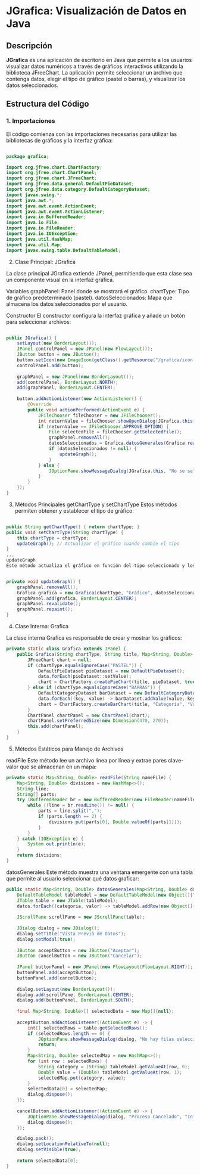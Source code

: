 # JGrafica: Visualización de Datos en Java

## Descripción
**JGrafica** es una aplicación de escritorio en Java que permite a los usuarios visualizar datos numéricos a través de gráficos interactivos utilizando la biblioteca JFreeChart. La aplicación permite seleccionar un archivo que contenga datos, elegir el tipo de gráfico (pastel o barras), y visualizar los datos seleccionados.

## Estructura del Código

### 1. Importaciones
El código comienza con las importaciones necesarias para utilizar las bibliotecas de gráficos y la interfaz gráfica:

```java

package grafica;

import org.jfree.chart.ChartFactory;
import org.jfree.chart.ChartPanel;
import org.jfree.chart.JFreeChart;
import org.jfree.data.general.DefaultPieDataset;
import org.jfree.data.category.DefaultCategoryDataset;
import javax.swing.*;
import java.awt.*;
import java.awt.event.ActionEvent;
import java.awt.event.ActionListener;
import java.io.BufferedReader;
import java.io.File;
import java.io.FileReader;
import java.io.IOException;
import java.util.HashMap;
import java.util.Map;
import javax.swing.table.DefaultTableModel;

```

2. Clase Principal: JGrafica

La clase principal JGrafica extiende JPanel, permitiendo que esta clase sea un componente visual en la interfaz gráfica.

Variables
graphPanel: Panel donde se mostrará el gráfico.
chartType: Tipo de gráfico predeterminado (pastel).
datosSeleccionados: Mapa que almacena los datos seleccionados por el usuario.

Constructor
El constructor configura la interfaz gráfica y añade un botón para seleccionar archivos:

```java

public JGrafica() {
    setLayout(new BorderLayout());
    JPanel controlPanel = new JPanel(new FlowLayout());
    JButton button = new JButton();
    button.setIcon(new ImageIcon(getClass().getResource("/grafica/icon.png")));
    controlPanel.add(button);
    
    graphPanel = new JPanel(new BorderLayout());
    add(controlPanel, BorderLayout.NORTH);
    add(graphPanel, BorderLayout.CENTER);
    
    button.addActionListener(new ActionListener() {
        @Override
        public void actionPerformed(ActionEvent e) {
            JFileChooser fileChooser = new JFileChooser();
            int returnValue = fileChooser.showOpenDialog(JGrafica.this);
            if (returnValue == JFileChooser.APPROVE_OPTION) {
                File selectedFile = fileChooser.getSelectedFile();
                graphPanel.removeAll();
                datosSeleccionados = Grafica.datosGenerales(Grafica.readFile(selectedFile.getAbsolutePath()));
                if (datosSeleccionados != null) {
                    updateGraph();
                }
            } else {
                JOptionPane.showMessageDialog(JGrafica.this, "No se seleccionó ningún archivo.", "Información", JOptionPane.INFORMATION_MESSAGE);
            }
        }
    });
}

```

3. Métodos Principales
getChartType y setChartType
Estos métodos permiten obtener y establecer el tipo de gráfico:

```java

public String getChartType() { return chartType; }
public void setChartType(String chartType) {
    this.chartType = chartType;
    updateGraph(); // Actualizar el gráfico cuando cambie el tipo
}
,,,
updateGraph
Este método actualiza el gráfico en función del tipo seleccionado y los datos disponibles:


private void updateGraph() {
    graphPanel.removeAll();
    Grafica grafica = new Grafica(chartType, "Gráfico", datosSeleccionados);
    graphPanel.add(grafica, BorderLayout.CENTER);
    graphPanel.revalidate();
    graphPanel.repaint();
}
```

4. Clase Interna: Grafica

La clase interna Grafica es responsable de crear y mostrar los gráficos:

```java
private static class Grafica extends JPanel {
    public Grafica(String chartType, String title, Map<String, Double> data) {
        JFreeChart chart = null;
        if (chartType.equalsIgnoreCase("PASTEL")) {
            DefaultPieDataset pieDataset = new DefaultPieDataset();
            data.forEach(pieDataset::setValue);
            chart = ChartFactory.createPieChart(title, pieDataset, true, true, false);
        } else if (chartType.equalsIgnoreCase("BARRAS")) {
            DefaultCategoryDataset barDataset = new DefaultCategoryDataset();
            data.forEach((key, value) -> barDataset.addValue(value, key, key));
            chart = ChartFactory.createBarChart(title, "Categoría", "Valor", barDataset);
        }
        ChartPanel chartPanel = new ChartPanel(chart);
        chartPanel.setPreferredSize(new Dimension(470, 270));
        this.add(chartPanel);
    }
}
```

5. Métodos Estáticos para Manejo de Archivos

readFile
Este método lee un archivo línea por línea y extrae pares clave-valor que se almacenan en un mapa:

```java
private static Map<String, Double> readFile(String nameFile) {
    Map<String, Double> divisions = new HashMap<>();
    String line;
    String[] parts;
    try (BufferedReader br = new BufferedReader(new FileReader(nameFile))) {
        while ((line = br.readLine()) != null) {
            parts = line.split(",");
            if (parts.length == 2) {
                divisions.put(parts[0], Double.valueOf(parts[1]));
            }
        }
    } catch (IOException e) {
        System.out.println(e);
    }
    return divisions;
}
```

datosGenerales
Este método muestra una ventana emergente con una tabla que permite al usuario seleccionar qué datos graficar:

```java
public static Map<String, Double> datosGenerales(Map<String, Double> datos) {
    DefaultTableModel tableModel = new DefaultTableModel(new Object[]{"Categoría", "Valor"}, 0);
    JTable table = new JTable(tableModel);
    datos.forEach((categoria, valor) -> tableModel.addRow(new Object[]{categoria, valor}));
    
    JScrollPane scrollPane = new JScrollPane(table);
    
    JDialog dialog = new JDialog();
    dialog.setTitle("Vista Previa de Datos");
    dialog.setModal(true);
    
    JButton acceptButton = new JButton("Aceptar");
    JButton cancelButton = new JButton("Cancelar");
    
    JPanel buttonPanel = new JPanel(new FlowLayout(FlowLayout.RIGHT));
    buttonPanel.add(acceptButton);
    buttonPanel.add(cancelButton);
    
    dialog.setLayout(new BorderLayout());
    dialog.add(scrollPane, BorderLayout.CENTER);
    dialog.add(buttonPanel, BorderLayout.SOUTH);
    
    final Map<String, Double>[] selectedData = new Map[]{null};
    
    acceptButton.addActionListener((ActionEvent e) -> {
        int[] selectedRows = table.getSelectedRows();
        if (selectedRows.length == 0) {
            JOptionPane.showMessageDialog(dialog, "No hay filas seleccionadas.", "Advertencia", JOptionPane.WARNING_MESSAGE);
            return;
        }
        Map<String, Double> selectedMap = new HashMap<>();
        for (int row : selectedRows) {
            String category = (String) tableModel.getValueAt(row, 0);
            Double value = (Double) tableModel.getValueAt(row, 1);
            selectedMap.put(category, value);
        }
        selectedData[0] = selectedMap;
        dialog.dispose();
    });
    
    cancelButton.addActionListener((ActionEvent e) -> {
        JOptionPane.showMessageDialog(dialog, "Proceso Cancelado", "Información", JOptionPane.INFORMATION_MESSAGE);
        dialog.dispose();
    });

    dialog.pack();
    dialog.setLocationRelativeTo(null);
    dialog.setVisible(true);
    
    return selectedData[0];
}
```
